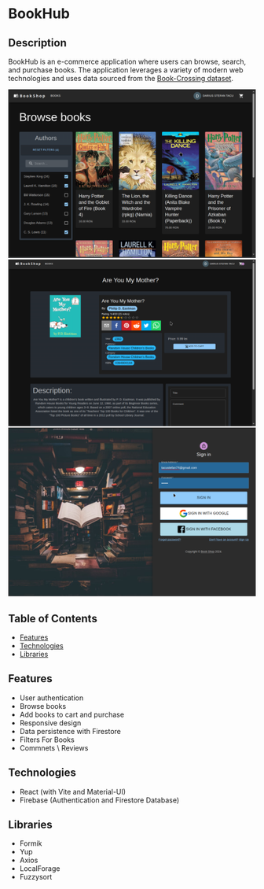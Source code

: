 # BookHub

## Description

BookHub is an e-commerce application where users can browse, search, and purchase books. The application leverages a variety of modern web technologies and uses data sourced from the [Book-Crossing dataset](https://www.kaggle.com/datasets/ruchi798/bookcrossing-dataset).

![Browse Page](screenshots/browse.png)
![Book Details](screenshots/details.png)
![Authentication](screenshots/signin.png)

## Table of Contents

- [Features](#features)
- [Technologies](#technologies)
- [Libraries](#libraries)

## Features

- User authentication
- Browse books
- Add books to cart and purchase
- Responsive design
- Data persistence with Firestore
- Filters For Books
- Commnets \ Reviews

## Technologies

- React (with Vite and Material-UI)
- Firebase (Authentication and Firestore Database)

## Libraries

- Formik
- Yup
- Axios
- LocalForage
- Fuzzysort